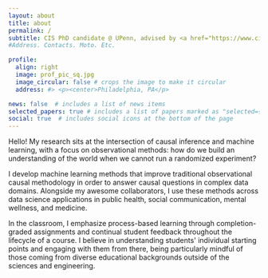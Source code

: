 ```yaml
---
layout: about
title: about
permalink: /
subtitle: CIS PhD candidate @ UPenn, advised by <a href="https://www.cis.upenn.edu/~ungar/">Lyle Ungar</a> and <a href="https://kordinglab.com/">Konrad Kording</a>. Scientist/PM @ Roblox. #<a href='#'>Univeristy of Pennsylvania</a>. <a href='#'>Roblox</a>. 
#Address. Contacts. Moto. Etc.

profile:
  align: right
  image: prof_pic_sq.jpg
  image_circular: false # crops the image to make it circular
  address: #> <p><center>Philadelphia, PA</p>

news: false  # includes a list of news items
selected_papers: true # includes a list of papers marked as "selected={true}"
social: true  # includes social icons at the bottom of the page
---
```


Hello! My research sits at the intersection of causal inference and machine learning, with a focus on observational methods: how do we build an understanding of the world when we cannot run a randomized experiment? 

I develop machine learning methods that improve traditional observational causal methodology in order to answer causal questions in complex data domains. Alongside my awesome collaborators, I use these methods across data science applications in public health, social communication, mental wellness, and medicine.

In the classroom, I emphasize process-based learning through completion-graded assignments and continual student feedback throughout the lifecycle of a course. I believe in understanding students' individual starting points and engaging with them from there, being particularly mindful of those coming from diverse educational backgrounds outside of the sciences and engineering.

